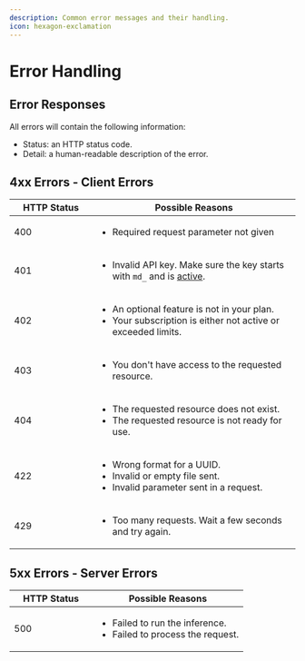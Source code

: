```yaml
---
description: Common error messages and their handling.
icon: hexagon-exclamation
---
```


# Error Handling

## Error Responses

All errors will contain the following information:

* Status: an HTTP status code.
* Detail: a human-readable description of the error.

## 4xx Errors - Client Errors

<table><thead><tr><th width="130">HTTP Status</th><th>Possible Reasons</th></tr></thead><tbody><tr><td>400</td><td><ul><li>Required request parameter not given</li></ul></td></tr><tr><td>401</td><td><ul><li>Invalid API key. Make sure the key starts with <code>md_</code> and is <a href="api-keys.md">active</a>.</li></ul></td></tr><tr><td>402</td><td><ul><li>An optional feature is not in your plan.</li><li>Your subscription is either not active or exceeded limits.</li></ul></td></tr><tr><td>403</td><td><ul><li>You don't have access to the requested resource.</li></ul></td></tr><tr><td>404</td><td><ul><li>The requested resource does not exist.</li><li>The requested resource is not ready for use.</li></ul></td></tr><tr><td>422</td><td><ul><li>Wrong format for a UUID.</li><li>Invalid or empty file sent.</li><li>Invalid parameter sent in a request.</li></ul></td></tr><tr><td>429</td><td><ul><li>Too many requests. Wait a few seconds and try again.</li></ul></td></tr></tbody></table>

## 5xx Errors - Server Errors

<table><thead><tr><th width="130">HTTP Status</th><th>Possible Reasons</th></tr></thead><tbody><tr><td>500</td><td><ul><li>Failed to run the inference.</li><li>Failed to process the request.</li></ul></td></tr></tbody></table>
